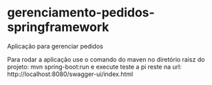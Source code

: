 # gerenciamento-pedidos-springframework
Aplicação para gerenciar pedidos

Para rodar a aplicação use o comando do maven no diretório raisz do projeto: mvn spring-boot:run e execute teste a pi reste na url: http://localhost:8080/swagger-ui/index.html

